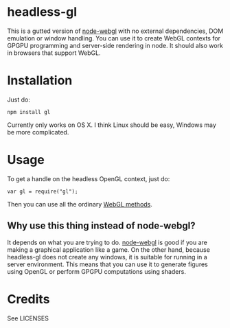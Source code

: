 headless-gl
===========
This is a gutted version of [node-webgl](https://github.com/mikeseven/node-webgl) with no external dependencies, DOM emulation or window handling.  You can use it to create WebGL contexts for GPGPU programming and server-side rendering in node.  It should also work in browsers that support WebGL.


Installation
============
Just do:

    npm install gl
    
Currently only works on OS X.  I think Linux should be easy, Windows may be more complicated.

Usage
=====
To get a handle on the headless OpenGL context, just do:

    var gl = require("gl");

Then you can use all the ordinary [WebGL methods](https://www.khronos.org/registry/webgl/specs/1.0/).


Why use this thing instead of node-webgl?
-----------------------------------------
It depends on what you are trying to do.  [node-webgl](https://github.com/mikeseven/node-webgl) is good if you are making a graphical application like a game.  On the other hand, because headless-gl does not create any windows, it is suitable for running in a server environment.  This means that you can use it to generate figures using OpenGL or perform GPGPU computations using shaders.

Credits
=======
See LICENSES
